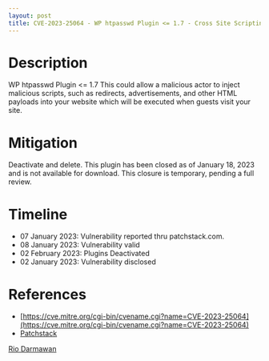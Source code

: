 ```yaml
---
layout: post
title: CVE-2023-25064 - WP htpasswd Plugin <= 1.7 - Cross Site Scripting (XSS)
---
```


Description
============
WP htpasswd Plugin <= 1.7 This could allow a malicious actor to inject malicious scripts, such as redirects, advertisements, and other HTML payloads into your website which will be executed when guests visit your site.

Mitigation
============ 
Deactivate and delete. This plugin has been closed as of January 18, 2023 and is not available for download. This closure is temporary, pending a full review.

Timeline
============ 
  * 07 January 2023: Vulnerability reported thru patchstack.com.
  * 08 January 2023: Vulnerability valid
  * 02 February 2023: Plugins Deactivated
  * 02 January 2023: Vulnerability disclosed

References
============ 
  * [https://cve.mitre.org/cgi-bin/cvename.cgi?name=CVE-2023-25064](https://cve.mitre.org/cgi-bin/cvename.cgi?name=CVE-2023-25064)
  * [Patchstack](https://patchstack.com/database/vulnerability/wp-htpasswd/wordpress-wp-htpasswd-plugin-1-7-cross-site-scripting-xss)



[Rio Darmawan](https://patchstack.com/database/researcher/0f0ce3de-fbab-4348-9729-a5ef92c74b3e)

